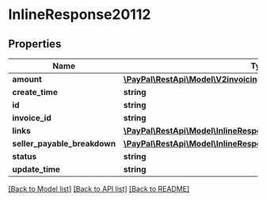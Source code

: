 # InlineResponse20112

## Properties
Name | Type | Description | Notes
------------ | ------------- | ------------- | -------------
**amount** | [**\PayPal\RestApi\Model\V2invoicinginvoicesUnitAmount**](V2invoicinginvoicesUnitAmount.md) |  | [optional] 
**create_time** | **string** |  | [optional] 
**id** | **string** |  | [optional] 
**invoice_id** | **string** |  | [optional] 
**links** | [**\PayPal\RestApi\Model\InlineResponse20112Links[]**](InlineResponse20112Links.md) |  | [optional] 
**seller_payable_breakdown** | [**\PayPal\RestApi\Model\InlineResponse20112SellerPayableBreakdown**](InlineResponse20112SellerPayableBreakdown.md) |  | [optional] 
**status** | **string** |  | [optional] 
**update_time** | **string** |  | [optional] 

[[Back to Model list]](../README.md#documentation-for-models) [[Back to API list]](../README.md#documentation-for-api-endpoints) [[Back to README]](../README.md)


